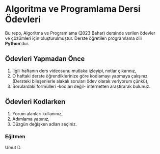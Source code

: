 # Algoritma ve Programlama Dersi Ödevleri

Bu repo, Algoritma ve Programlama (2023 Bahar) dersinde verilen ödevler ve çözümleri için oluşturulmuştur. Derste öğretilen programlama dili **Python**'dur.

## Ödevleri Yapmadan Önce

1. İlgili haftanın ders videosunu mutlaka izleyipi, notlar çıkarınız,
2. O haftaki derste öğrendiklerinize göre kodlamayı yapmaya çalışınız (Dersteki bileşenlerle alakalı soruları ödev olarak veriyorum çünkü),
3. Sorulardaki formülleri -kodları değil- internetten araştırarak bulunuz.

## Ödevleri Kodlarken

1. Yorum alanları kullanınız,
2. Adımlama yapınız,
3. Düzgün değişken adları seçiniz.

### Eğitmen

Umut D.

